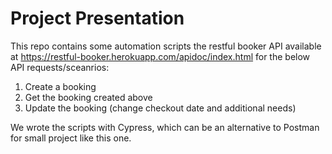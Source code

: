 # Project Presentation

This repo contains some automation scripts the restful booker API available at https://restful-booker.herokuapp.com/apidoc/index.html for the below API requests/sceanrios:

1. Create a booking
2. Get the booking created above
3. Update the booking (change checkout date and additional needs)


We wrote the scripts with Cypress, which can be an alternative to Postman for small project like this one. 



